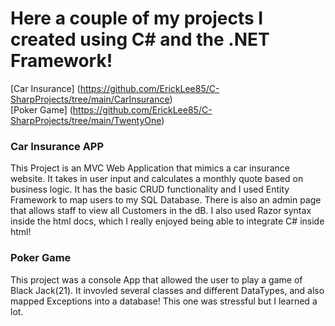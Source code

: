 # Here a couple of my projects I created using C# and the .NET Framework!

[Car Insurance] (https://github.com/ErickLee85/C-SharpProjects/tree/main/CarInsurance)
<br>[Poker Game]  (https://github.com/ErickLee85/C-SharpProjects/tree/main/TwentyOne)

### Car Insurance APP
This Project is an MVC Web Application that mimics a car insurance website. It takes in user input and calculates
a monthly quote based on business logic. It has the basic CRUD functionality and I used Entity Framework to map users to my SQL Database. There is also an admin page that allows staff to view all Customers in the dB. I also used Razor syntax inside the html docs, which I really enjoyed being able to integrate C# inside html!

### Poker Game
This project was a console App that allowed the user to play a game of Black Jack(21). It invovled several classes
and different DataTypes, and also mapped Exceptions into a database! This one was stressful but I learned a lot.
